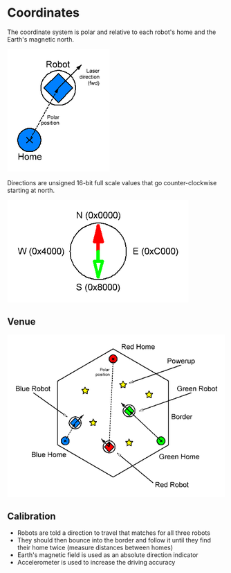 # Coordinates
The coordinate system is polar and relative to each robot's home and the Earth's magnetic north.

![Translation](Translation.png)

Directions are unsigned 16-bit full scale values that go counter-clockwise starting at north.

![Compass](Compass.png)

## Venue
![Venue](Venue.png)

## Calibration
- Robots are told a direction to travel that matches for all three robots
- They should then bounce into the border and follow it until they find their home twice (measure distances between homes)
- Earth's magnetic field is used as an absolute direction indicator
- Accelerometer is used to increase the driving accuracy

